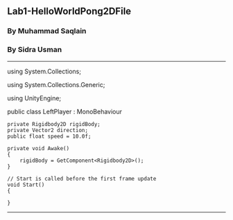 
## Lab1-HelloWorldPong2DFile
### By Muhammad Saqlain
### By Sidra Usman
---
using System.Collections;

using System.Collections.Generic;

using UnityEngine;

public class LeftPlayer : MonoBehaviour 

    private Rigidbody2D rigidBody;
    private Vector2 direction;
    public float speed = 10.0f;

    private void Awake()
    {
        rigidBody = GetComponent<Rigidbody2D>();
    }

    // Start is called before the first frame update
    void Start()
    {
        
    }
---
    

